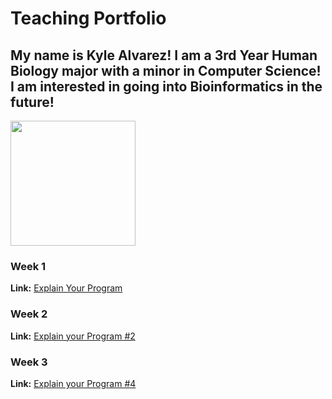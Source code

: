 # Teaching Portfolio

## My name is Kyle Alvarez!   I am a 3rd Year Human Biology major with a minor in Computer Science! I am interested in going into Bioinformatics in the future! 
<img src="https://user-images.githubusercontent.com/97643301/161469498-8eae7ac7-917f-41ec-8d76-1d2b886313de.jpeg" width="200" height="200">


### Week 1
**Link:** [Explain Your Program](https://youtu.be/Z8-huzscx6I)

### Week 2
**Link:** [Explain your Program #2](https://youtu.be/zfxEiGCPDF0)

### Week 3
**Link:** [Explain your Program #4](https://youtu.be/vYsoFB_mfGU)
